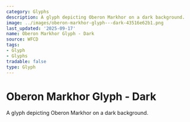 ```yaml
---
category: Glyphs
description: A glyph depicting Oberon Markhor on a dark background.
image: ../images/oberon-markhor-glyph---dark-43516e62b1.png
last_updated: '2025-09-17'
name: Oberon Markhor Glyph - Dark
source: WFCD
tags:
- Glyph
- Glyphs
tradable: false
type: Glyph
---
```


# Oberon Markhor Glyph - Dark

A glyph depicting Oberon Markhor on a dark background.


